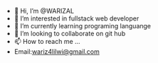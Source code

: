 - 👋 Hi, I’m @WARIZAL
- 👀 I’m interested in fullstack web developer
- 🌱 I’m currently learning programing languange
- 💞️ I’m looking to collaborate on git hub
- 📫 How to reach me ...
- Email:wariz4lilwi@gmail.com

<!---
WARIZAL/WARIZAL is a ✨ special ✨ repository because its `README.md` (this file) appears on your GitHub profile.
You can click the Preview link to take a look at your changes.
--->
